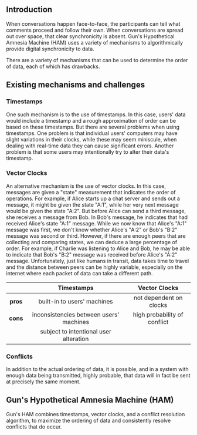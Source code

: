 ## Introduction

When conversations happen face-to-face, the participants can tell what comments proceed and follow their own.  When conversations are spread out over space, that clear synchronicity is absent.  Gun's Hypothetical Amnesia Machine (HAM) uses a variety of mechanisms to algorithmically provide digital synchronicity to data.

There are a variety of mechanisms that can be used to determine the order of data, each of which has drawbacks.  

## Existing mechanisms and challenges

### Timestamps

One such mechanism is to the use of timestamps.  In this case, users' data would include a timestamp and a rough approximation of order can be based on these timestamps.  But there are several problems when using timestamps.  One problem is that individual users' computers may have slight variations in their clocks, while these may seem miniscule, when dealing with real-time data they can cause significant errors.  Another problem is that some users may intentionally try to alter their data's timestamp.

### Vector Clocks

An alternative mechanism is the use of vector clocks.  In this case, messages are given a "state" measurement that indicates the order of operations.  For example, if Alice starts up a chat server and sends out a message, it might be given the state "A:1", while her very next message would be given the state "A:2".  But before Alice can send a third message, she receives a message from Bob.  In Bob's message, he indicates that had received Alice's state "A:1" message.  While we now know that Alice's "A:1" message was first, we don't know whether Alice's "A:2" or Bob's "B:2" message was second or third.  However, if there are enough peers that are collecting and comparing states, we can deduce a large percentage of order.  For example, if Charlie was listening to Alice and Bob, he may be able to indicate that Bob's "B:2" message was received before Alice's "A:2" message.  Unfortunately, just like humans in transit, data takes time to travel and the distance between peers can be highly variable, especially on the internet where each packet of data can take a different path.

|          | Timestamps                              | Vector Clocks                |
|:--------:|:---------------------------------------:|:----------------------------:|
| **pros** | built-in to users' machines             | not dependent on clocks      |
| **cons** | inconsistencies between users' machines | high probability of conflict |
|          | subject to intentional user alteration  |                              |

### Conflicts

In addition to the actual ordering of data, it is possible, and in a system with enough data being transmitted, highly probable, that data will in fact be sent at precisely the same moment.

## Gun's Hypothetical Amnesia Machine (HAM)

Gun's HAM combines timestamps, vector clocks, and a conflict resolution algorithm, to maximize the ordering of data and consistently resolve conflicts that do occur.